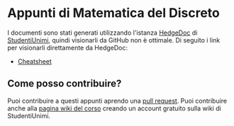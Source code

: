# Appunti di Matematica del Discreto

I documenti sono stati generati utilizzando l'istanza [HedgeDoc](https://hedgedoc.org/) di 
[StudentiUnimi](https://studentiunimi.it), quindi visionarli da GitHub non è ottimale.
Di seguito i link per visionarli direttamente da HedgeDoc:

- [Cheatsheet](https://hedgedoc.studentiunimi.it/F7kGc99iS2iqgjLLvTZv2g)

## Come posso contribuire?
Puoi contribuire a questi appunti aprendo una [pull request](https://www.digitalocean.com/community/tutorials/how-to-create-a-pull-request-on-github).
Puoi contribuire anche alla [pagina wiki del corso](https://wiki.studentiunimi.it/informatica_triennale:matematica_del_discreto) 
creando un account gratuito sulla wiki di StudentiUnimi.

